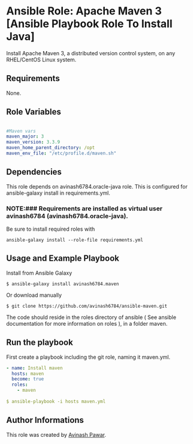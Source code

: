 # Ansible Role: Apache Maven 3 [Ansible Playbook Role To Install Java]

Install Apache Maven 3, a distributed version control system, on any RHEL/CentOS Linux system.

## Requirements

None.

## Role Variables
```yml

#Maven vars
maven_major: 3
maven_version: 3.3.9
maven_home_parent_directory: /opt
maven_env_file: "/etc/profile.d/maven.sh"

```

## Dependencies

This role depends on avinash6784.oracle-java role. This is configured for ansible-galaxy install in requirements.yml.
### NOTE:### Requirements are installed as virtual user avinash6784 (avinash6784.oracle-java).

Be sure to install required roles with
```
ansible-galaxy install --role-file requirements.yml
```

## Usage and Example Playbook

Install from Ansible Galaxy
```
$ ansible-galaxy install avinash6784.maven
```
Or download manually
```
$ git clone https://github.com/avinash6784/ansible-maven.git 
```
The code should reside in the roles directory of ansible ( See ansible documentation for more information on roles ), in a folder maven.

## Run the playbook

First create a playbook including the git role, naming it maven.yml.
```yml
- name: Install maven
  hosts: maven
  become: true
  roles:
    - maven
    
$ ansible-playbook -i hosts maven.yml
```

## Author Informations

This role was created by [Avinash Pawar](https://github.com/avinash6784/ansible-maven).
